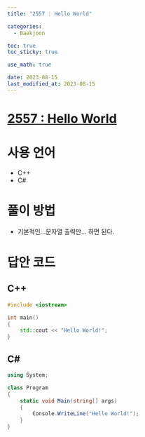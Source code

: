 ```yaml
---
title: "2557 : Hello World" 

categories:
  - Baekjoon

toc: true
toc_sticky: true

use_math: true

date: 2023-08-15
last_modified_at: 2023-08-15
---
```


# [2557 : Hello World]()

# 사용 언어
- C++
- C#

# 풀이 방법
- 기본적인...문자열 출력만... 하면 된다.

# 답안 코드

## C++

```cpp
#include <iostream>

int main()
{
	std::cout << "Hello World!";
}
```

## C#

```cs
using System;

class Program
{
    static void Main(string[] args)
    {
        Console.WriteLine("Hello World!");
    }
}
```